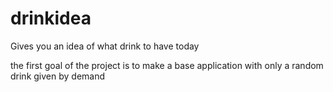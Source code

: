 # drinkidea
Gives you an idea of what drink to have today

the first goal of the project is to make a base application with only a random drink given by demand
